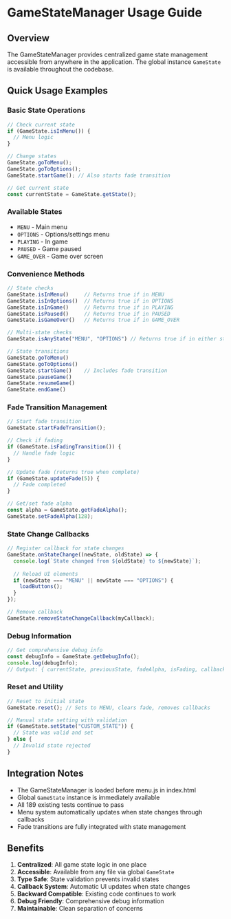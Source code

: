 # GameStateManager Usage Guide

## Overview
The GameStateManager provides centralized game state management accessible from anywhere in the application. The global instance `GameState` is available throughout the codebase.

## Quick Usage Examples

### Basic State Operations
```javascript
// Check current state
if (GameState.isInMenu()) {
  // Menu logic
}

// Change states
GameState.goToMenu();
GameState.goToOptions();
GameState.startGame(); // Also starts fade transition

// Get current state
const currentState = GameState.getState();
```

### Available States
- `MENU` - Main menu
- `OPTIONS` - Options/settings menu  
- `PLAYING` - In game
- `PAUSED` - Game paused
- `GAME_OVER` - Game over screen

### Convenience Methods
```javascript
// State checks
GameState.isInMenu()     // Returns true if in MENU
GameState.isInOptions()  // Returns true if in OPTIONS  
GameState.isInGame()     // Returns true if in PLAYING
GameState.isPaused()     // Returns true if in PAUSED
GameState.isGameOver()   // Returns true if in GAME_OVER

// Multi-state checks
GameState.isAnyState("MENU", "OPTIONS") // Returns true if in either state

// State transitions
GameState.goToMenu()
GameState.goToOptions()
GameState.startGame()    // Includes fade transition
GameState.pauseGame()
GameState.resumeGame()
GameState.endGame()
```

### Fade Transition Management
```javascript
// Start fade transition
GameState.startFadeTransition();

// Check if fading
if (GameState.isFadingTransition()) {
  // Handle fade logic
}

// Update fade (returns true when complete)
if (GameState.updateFade(5)) {
  // Fade completed
}

// Get/set fade alpha
const alpha = GameState.getFadeAlpha();
GameState.setFadeAlpha(128);
```

### State Change Callbacks
```javascript
// Register callback for state changes
GameState.onStateChange((newState, oldState) => {
  console.log(`State changed from ${oldState} to ${newState}`);
  
  // Reload UI elements
  if (newState === "MENU" || newState === "OPTIONS") {
    loadButtons();
  }
});

// Remove callback
GameState.removeStateChangeCallback(myCallback);
```

### Debug Information
```javascript
// Get comprehensive debug info
const debugInfo = GameState.getDebugInfo();
console.log(debugInfo);
// Output: { currentState, previousState, fadeAlpha, isFading, callbackCount, validStates }
```

### Reset and Utility
```javascript
// Reset to initial state
GameState.reset(); // Sets to MENU, clears fade, removes callbacks

// Manual state setting with validation
if (GameState.setState("CUSTOM_STATE")) {
  // State was valid and set
} else {
  // Invalid state rejected
}
```

## Integration Notes

- The GameStateManager is loaded before menu.js in index.html
- Global `GameState` instance is immediately available
- All 189 existing tests continue to pass
- Menu system automatically updates when state changes through callbacks
- Fade transitions are fully integrated with state management

## Benefits

1. **Centralized**: All game state logic in one place
2. **Accessible**: Available from any file via global `GameState`
3. **Type Safe**: State validation prevents invalid states
4. **Callback System**: Automatic UI updates when state changes
5. **Backward Compatible**: Existing code continues to work
6. **Debug Friendly**: Comprehensive debug information
7. **Maintainable**: Clean separation of concerns